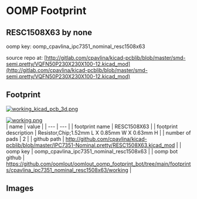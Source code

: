 # OOMP Footprint  
## RESC1508X63  by none  
  
oomp key: oomp_cpavlina_ipc7351_nominal_resc1508x63  
  
source repo at: [http://gitlab.com/cpavlina/kicad-pcblib/blob/master/smd-semi.pretty/VQFN50P230X230X100-12.kicad_mod](http://gitlab.com/cpavlina/kicad-pcblib/blob/master/smd-semi.pretty/VQFN50P230X230X100-12.kicad_mod)  
## Footprint  
  
[![working_kicad_pcb_3d.png](working_kicad_pcb_3d_600.png)](working_kicad_pcb_3d.png)  
  
[![working.png](working_600.png)](working.png)  
| name | value | 
| --- | --- | 
| footprint name | RESC1508X63 | 
| footprint description | Resistor,Chip;1.52mm L X 0.85mm W X 0.63mm H | 
| number of pads | 2 | 
| github path | http://github.com/cpavlina/kicad-pcblib/blob/master/IPC7351-Nominal.pretty/RESC1508X63.kicad_mod | 
| oomp key | oomp_cpavlina_ipc7351_nominal_resc1508x63 | 
| oomp bot github | https://github.com/oomlout/oomlout_oomp_footprint_bot/tree/main/footprints/cpavlina_ipc7351_nominal_resc1508x63/working | 
## Images  
